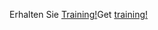 <span data-ttu-id="6428a-101">Erhalten Sie [Training!](/learn/dynamics365/business-central?WT.mc_id=dyn365bc_landingpage-docs)</span><span class="sxs-lookup"><span data-stu-id="6428a-101">Get [training!](/learn/dynamics365/business-central?WT.mc_id=dyn365bc_landingpage-docs)</span></span>
